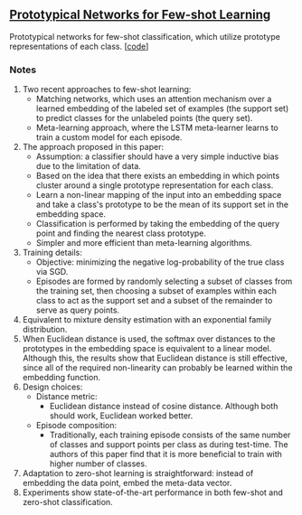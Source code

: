 ## [Prototypical Networks for Few-shot Learning](https://arxiv.org/abs/1703.05175)

Prototypical networks for few-shot classification, which utilize prototype representations of each class. \[[code](https://github.com/jakesnell/prototypical-networks)\]

### Notes
1. Two recent approaches to few-shot learning:
   - Matching networks, which uses an attention mechanism over a learned embedding of the labeled set of examples (the support set) to predict classes for the unlabeled points (the query set).
   - Meta-learning approach, where the LSTM meta-learner learns to train a custom model for each episode.
2. The approach proposed in this paper:
   - Assumption: a classifier should have a very simple inductive bias due to the limitation of data.
   - Based on the idea that there exists an embedding in which points cluster around a single prototype representation for each class.
   - Learn a non-linear mapping of the input into an embedding space and take a class's prototype to be the mean of its support set in the embedding space.
   - Classification is performed by taking the embedding of the query point and finding the nearest class prototype.
   - Simpler and more efficient than meta-learning algorithms.
3. Training details:
   - Objective: minimizing the negative log-probability of the true class via SGD.
   - Episodes are formed by randomly selecting a subset of classes from the training set, then choosing a subset of examples within each class to act as the support set and a subset of the remainder to serve as query points.
4. Equivalent to mixture density estimation with an exponential family distribution.
5. When Euclidean distance is used, the softmax over distances to the prototypes in the embedding space is equivalent to a linear model. Although this, the results show that Euclidean distance is still effective, since all of the required non-linearity can probably be learned within the embedding function.
6. Design choices:
   - Distance metric:
     - Euclidean distance instead of cosine distance. Although both should work, Euclidean worked better.
   - Episode composition:
     - Traditionally, each training episode consists of the same number of classes and support points per class as during test-time. The authors of this paper find that it is more beneficial to train with higher number of classes.
7. Adaptation to zero-shot learning is straightforward: instead of embedding the data point, embed the meta-data vector.
8. Experiments show state-of-the-art performance in both few-shot and zero-shot classification.
